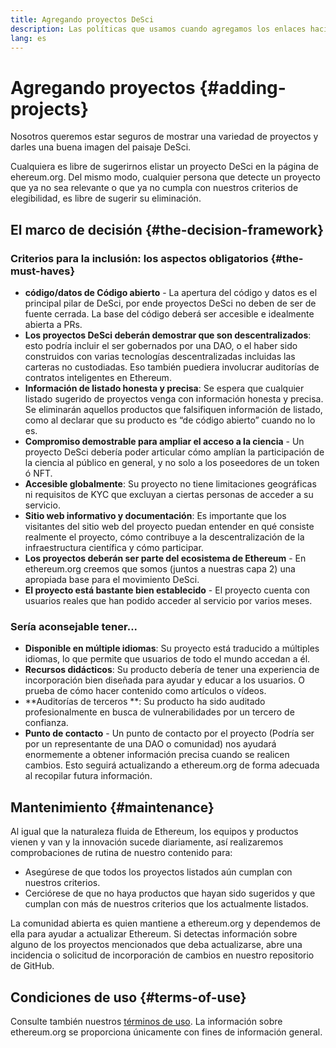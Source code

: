 ```yaml
---
title: Agregando proyectos DeSci
description: Las políticas que usamos cuando agregamos los enlaces hacia proyectos DeSci en la página ethereum.org
lang: es
---
```


# Agregando proyectos {#adding-projects}

Nosotros queremos estar seguros de mostrar una variedad de proyectos y darles una buena imagen del paisaje DeSci.

Cualquiera es libre de sugerirnos elistar un proyecto DeSci en la página de ehereum.org. Del mismo modo, cualquier persona que detecte un proyecto que ya no sea relevante o que ya no cumpla con nuestros criterios de elegibilidad, es libre de sugerir su eliminación.

## El marco de decisión {#the-decision-framework}

### Criterios para la inclusión: los aspectos obligatorios {#the-must-haves}

- **código/datos de Código abierto** - La apertura del código y datos es el principal pilar de DeSci, por ende proyectos DeSci no deben de ser de fuente cerrada. La base del código deberá ser accesible e idealmente abierta a PRs.
- **Los proyectos DeSci deberán demostrar que son descentralizados**: esto podría incluir el ser gobernados por una DAO, o el haber sido construidos con varias tecnologías descentralizadas incluidas las carteras no custodiadas. Eso también puediera involucrar auditorías de contratos inteligentes en Ethereum.
- **Información de listado honesta y precisa**: Se espera que cualquier listado sugerido de proyectos venga con información honesta y precisa. Se eliminarán aquellos productos que falsifiquen información de listado, como al declarar que su producto es “de código abierto” cuando no lo es.
- **Compromiso demostrable para ampliar el acceso a la ciencia** - Un proyecto DeSci debería poder articular cómo amplían la participación de la ciencia al público en general, y no solo a los poseedores de un token ó NFT.
- **Accesible globalmente**: Su proyecto no tiene limitaciones geográficas ni requisitos de KYC que excluyan a ciertas personas de acceder a su servicio.
- **Sitio web informativo y documentación**: Es importante que los visitantes del sitio web del proyecto puedan entender en qué consiste realmente el proyecto, cómo contribuye a la descentralización de la infraestructura científica y cómo participar.
- **Los proyectos deberán ser parte del ecosistema de Ethereum** - En ethereum.org creemos que somos (juntos a nuestras capa 2) una apropiada base para el movimiento DeSci.
- **El proyecto está bastante bien establecido** - El proyecto cuenta con usuarios reales que han podido acceder al servicio por varios meses.

### Sería aconsejable tener...

- **Disponible en múltiple idiomas**: Su proyecto está traducido a múltiples idiomas, lo que permite que usuarios de todo el mundo accedan a él.
- **Recursos didácticos**: Su producto debería de tener una experiencia de incorporación bien diseñada para ayudar y educar a los usuarios. O prueba de cómo hacer contenido como artículos o vídeos.
- **Auditorías de terceros **: Su producto ha sido auditado profesionalmente en busca de vulnerabilidades por un tercero de confianza.
- **Punto de contacto** - Un punto de contacto por el proyecto (Podría ser por un representante de una DAO o comunidad) nos ayudará enormemente a obtener información precisa cuando se realicen cambios. Esto seguirá actualizando a ethereum.org de forma adecuada al recopilar futura información.

## Mantenimiento {#maintenance}

Al igual que la naturaleza fluida de Ethereum, los equipos y productos vienen y van y la innovación sucede diariamente, así realizaremos comprobaciones de rutina de nuestro contenido para:

- Asegúrese de que todos los proyectos listados aún cumplan con nuestros criterios.
- Cerciórese de que no haya productos que hayan sido sugeridos y que cumplan con más de nuestros criterios que los actualmente listados.

La comunidad abierta es quien mantiene a ethereum.org y dependemos de ella para ayudar a actualizar Ethereum. Si detectas información sobre alguno de los proyectos mencionados que deba actualizarse, abre una incidencia o solicitud de incorporación de cambios en nuestro repositorio de GitHub.

## Condiciones de uso {#terms-of-use}

Consulte también nuestros [términos de uso](/terms-of-use/). La información sobre ethereum.org se proporciona únicamente con fines de información general.
